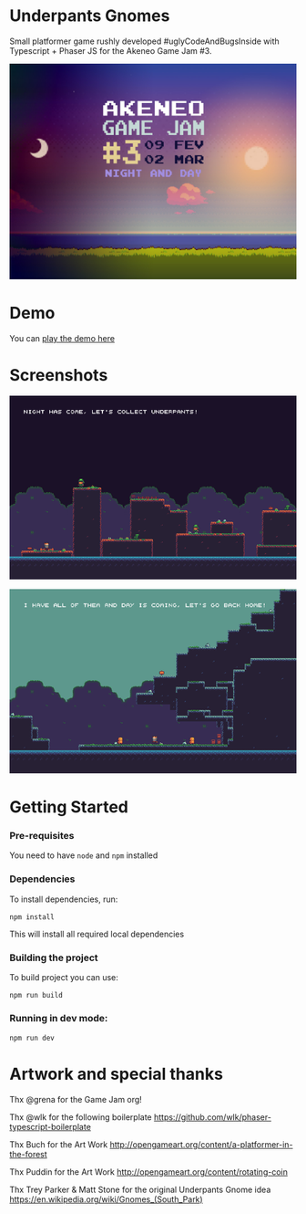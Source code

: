 # Underpants Gnomes

Small platformer game rushly developed #uglyCodeAndBugsInside with Typescript + Phaser JS for the Akeneo Game Jam #3.

![Image of GameJam](doc/game-jam-3.jpg)

# Demo

You can [play the demo here](https://nidup.itch.io/underpants-gnomes)

# Screenshots

![Image of GameJam](doc/gnome-night.png)

![Image of GameJam](doc/gnome-day.png)

# Getting Started

### Pre-requisites

You need to have `node` and `npm` installed

### Dependencies

To install dependencies, run:
```
npm install
```

This will install all required local dependencies

### Building the project

To build project you can use:

```
npm run build
```

### Running in dev mode:

```
npm run dev
```

# Artwork and special thanks

Thx @grena for the Game Jam org!

Thx @wlk for the following boilerplate https://github.com/wlk/phaser-typescript-boilerplate

Thx Buch for the Art Work http://opengameart.org/content/a-platformer-in-the-forest

Thx Puddin for the Art Work http://opengameart.org/content/rotating-coin

Thx Trey Parker & Matt Stone for the original Underpants Gnome idea https://en.wikipedia.org/wiki/Gnomes_(South_Park)
